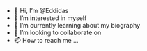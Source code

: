 - 👋 Hi, I’m @Eddidas
- 👀 I’m interested in myself
- 🌱 I’m currently learning about my biography
- 💞️ I’m looking to collaborate on
- 📫 How to reach me ...

<!---
Eddidas/Eddidas is a ✨ special ✨ repository because its `README.md` (this file) appears on your GitHub profile.
You can click the Preview link to take a look at your changes.
--->
